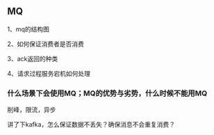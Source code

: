 ## MQ

1、mq的结构图

2、如何保证消费者是否消费

3、ack返回的种类

4、请求过程服务宕机如何处理

### 什么场景下会使用MQ；MQ的优势与劣势，什么时候不能用MQ

削峰，限流，异步

讲了下kafka，怎么保证数据不丢失？确保消息不会重复消费？